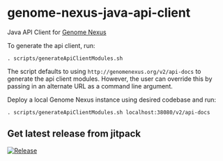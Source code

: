 # genome-nexus-java-api-client
Java API Client for [Genome Nexus](https://www.genomenexus.org)

To generate the api client, run:
```
. scripts/generateApiClientModules.sh
```

The script defaults to using `http://genomenexus.org/v2/api-docs` to generate the api client modules. However, the user can override this by passing in an alternate URL as a command line argument.

Deploy a local Genome Nexus instance using desired codebase and run:
```
. scripts/generateApiClientModules.sh localhost:38080/v2/api-docs
```

## Get latest release from jitpack
[![Release](https://jitpack.io/v/genome-nexus/genome-nexus-java-api-client.svg)](https://jitpack.io/#genome-nexus/genome-nexus-java-api-client)
